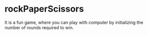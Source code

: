 # rockPaperScissors
It is a fun game, where you can play with computer by initializing the number of rounds required to win.
